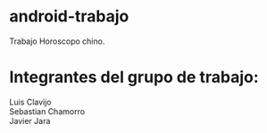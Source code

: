 # android-trabajo

Trabajo Horoscopo chino. 

# Integrantes del grupo de trabajo:
  Luis Clavijo
  <br>Sebastian Chamorro
  <br>Javier Jara
  
  
